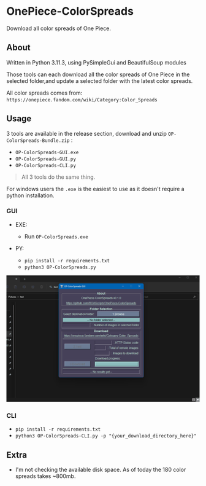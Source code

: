 # OnePiece-ColorSpreads

Download all color spreads of One Piece.

## About

Written in Python 3.11.3, using PySimpleGui and BeautifulSoup modules

Those tools can each download all the color spreads of One Piece in the selected folder,and update a selected folder with the latest color spreads.

All color spreads comes from: `https://onepiece.fandom.com/wiki/Category:Color_Spreads`

## Usage

3 tools are available in the release section, download and unzip `OP-ColorSpreads-Bundle.zip` :

- `OP-ColorSpreads-GUI.exe`
- `OP-ColorSpreads-GUI.py`
- `OP-ColorSpreads-CLI.py`

> All 3 tools do the same thing.

For windows users the `.exe` is the easiest to use as it doesn't require a python installation.

### GUI

- EXE:
    - Run `OP-ColorSpreads.exe`

- PY:
    - `pip install -r requirements.txt`
    - `python3 OP-ColorSpreads.py`

![Alt text](src/OP-ColorSpreads-GUI_Usage.gif)

### CLI

- `pip install -r requirements.txt` 
- `python3 OP-ColorSpreads-CLI.py -p "{your_download_directory_here}"`

## Extra

- I'm not checking the available disk space. As of today the 180 color spreads takes ~800mb.
